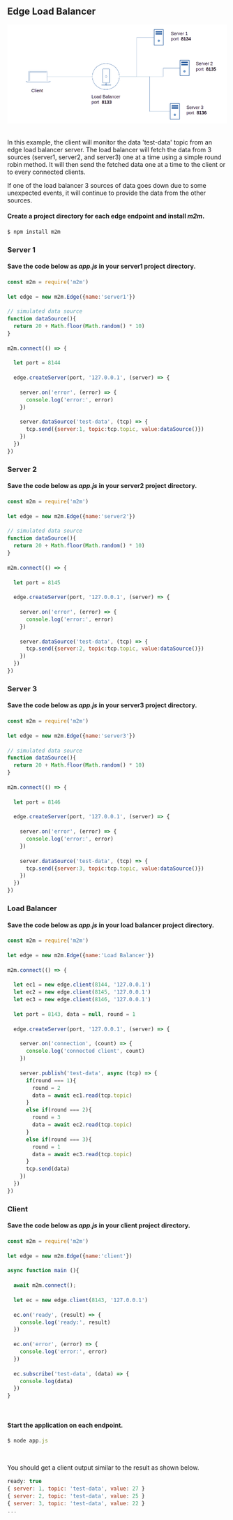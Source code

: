 
## Edge Load Balancer
![](assets/edge-loadbalancer.png)

<br>
In this example, the client will monitor the data 'test-data' topic from an edge load balancer server. 
The load balancer will fetch the data from 3 sources (server1, server2, and server3) one at a time using a simple round robin method.   
It will then send the fetched data one at a time to the client or to every connected clients. 


If one of the load balancer 3 sources of data goes down due to some unexpected events, it will continue to provide the data from the other sources.    

#### Create a project directory for each edge endpoint and install *m2m*.
```js
$ npm install m2m
```
### Server 1
#### Save the code below as *app.js* in your server1 project directory.

```js
const m2m = require('m2m')

let edge = new m2m.Edge({name:'server1'})

// simulated data source
function dataSource(){
  return 20 + Math.floor(Math.random() * 10)
}

m2m.connect(() => {

  let port = 8144

  edge.createServer(port, '127.0.0.1', (server) => {

    server.on('error', (error) => { 
      console.log('error:', error)
    })

    server.dataSource('test-data', (tcp) => {
      tcp.send({server:1, topic:tcp.topic, value:dataSource()})         
    })
  })
})
```
### Server 2
#### Save the code below as *app.js* in your server2 project directory.

```js
const m2m = require('m2m')

let edge = new m2m.Edge({name:'server2'})

// simulated data source
function dataSource(){
  return 20 + Math.floor(Math.random() * 10)
}

m2m.connect(() => {

  let port = 8145

  edge.createServer(port, '127.0.0.1', (server) => {

    server.on('error', (error) => { 
      console.log('error:', error)
    })

    server.dataSource('test-data', (tcp) => {
      tcp.send({server:2, topic:tcp.topic, value:dataSource()})             
    })
  })
})
```
### Server 3

#### Save the code below as *app.js* in your server3 project directory.
```js
const m2m = require('m2m')

let edge = new m2m.Edge({name:'server3'})

// simulated data source
function dataSource(){
  return 20 + Math.floor(Math.random() * 10)
}

m2m.connect(() => {

  let port = 8146

  edge.createServer(port, '127.0.0.1', (server) => {

    server.on('error', (error) => { 
      console.log('error:', error)
    })

    server.dataSource('test-data', (tcp) => {
      tcp.send({server:3, topic:tcp.topic, value:dataSource()})       
    })
  })
})
```
### Load Balancer

#### Save the code below as *app.js* in your load balancer project directory.
```js
const m2m = require('m2m')

let edge = new m2m.Edge({name:'Load Balancer'})

m2m.connect(() => {

  let ec1 = new edge.client(8144, '127.0.0.1')
  let ec2 = new edge.client(8145, '127.0.0.1')
  let ec3 = new edge.client(8146, '127.0.0.1')

  let port = 8143, data = null, round = 1  

  edge.createServer(port, '127.0.0.1', (server) => {

    server.on('connection', (count) => { 
      console.log('connected client', count)
    })

    server.publish('test-data', async (tcp) => {
      if(round === 1){
        round = 2
        data = await ec1.read(tcp.topic)
      }
      else if(round === 2){
        round = 3
        data = await ec2.read(tcp.topic)
      }
      else if(round === 3){
        round = 1
        data = await ec3.read(tcp.topic)
      }
      tcp.send(data)
    })
  })
})
```
### Client

#### Save the code below as *app.js* in your client project directory.
```js
const m2m = require('m2m')

let edge = new m2m.Edge({name:'client'})

async function main (){

  await m2m.connect();

  let ec = new edge.client(8143, '127.0.0.1')

  ec.on('ready', (result) => { 
    console.log('ready:', result)
  })

  ec.on('error', (error) => { 
    console.log('error:', error)
  })

  ec.subscribe('test-data', (data) => {
    console.log(data)
  })
}
```

<br>

#### Start the application on each endpoint.
```js
$ node app.js
```

<br>

You should get a client output similar to the result as shown below.
```js
ready: true
{ server: 1, topic: 'test-data', value: 27 }
{ server: 2, topic: 'test-data', value: 25 }
{ server: 3, topic: 'test-data', value: 22 }
...


```


